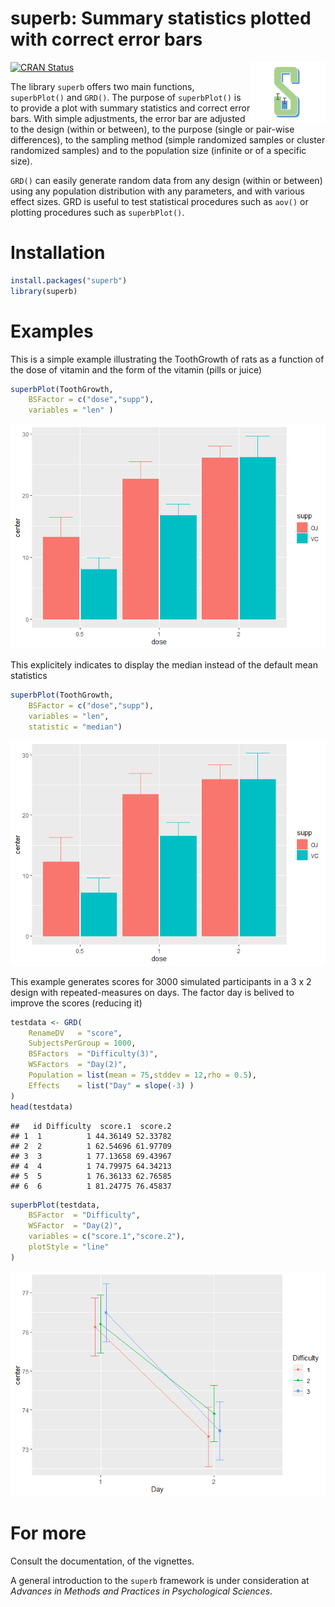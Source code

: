 
# superb: Summary statistics plotted with correct error bars

<img src="docs/logo.png" align="right" alt="" width="120" />

<!-- badges: start -->

[![CRAN
Status](https://www.r-pkg.org/badges/version/superb)](https://cran.r-project.org/package=superb)
<!-- badges: end -->

The library `superb` offers two main functions, `superbPlot()` and
`GRD()`. The purpose of `superbPlot()` is to provide a plot with summary
statistics and correct error bars. With simple adjustments, the error
bar are adjusted to the design (within or between), to the purpose
(single or pair-wise differences), to the sampling method (simple
randomized samples or cluster randomized samples) and to the population
size (infinite or of a specific size).

`GRD()` can easily generate random data from any design (within or
between) using any population distribution with any parameters, and with
various effect sizes. GRD is useful to test statistical procedures such
as `aov()` or plotting procedures such as `superbPlot()`.

# Installation

``` r
install.packages("superb")
library(superb)
```

# Examples

This is a simple example illustrating the ToothGrowth of rats as a
function of the dose of vitamin and the form of the vitamin (pills or
juice)

``` r
superbPlot(ToothGrowth, 
    BSFactor = c("dose","supp"), 
    variables = "len" )
```

![](README_files/figure-gfm/unnamed-chunk-3-1.png)<!-- -->

This explicitely indicates to display the median instead of the default
mean statistics

``` r
superbPlot(ToothGrowth, 
    BSFactor = c("dose","supp"), 
    variables = "len",
    statistic = "median")
```

![](README_files/figure-gfm/unnamed-chunk-4-1.png)<!-- -->

This example generates scores for 3000 simulated participants in a 3 x 2
design with repeated-measures on days. The factor day is belived to
improve the scores (reducing it)

``` r
testdata <- GRD(
    RenameDV   = "score", 
    SubjectsPerGroup = 1000, 
    BSFactors  = "Difficulty(3)", 
    WSFactors  = "Day(2)",
    Population = list(mean = 75,stddev = 12,rho = 0.5),
    Effects    = list("Day" = slope(-3) )
)
head(testdata)
```

    ##   id Difficulty  score.1  score.2
    ## 1  1          1 44.36149 52.33782
    ## 2  2          1 62.54696 61.97709
    ## 3  3          1 77.13658 69.43967
    ## 4  4          1 74.79975 64.34213
    ## 5  5          1 76.36133 62.76585
    ## 6  6          1 81.24775 76.45837

``` r
superbPlot(testdata, 
    BSFactor  = "Difficulty", 
    WSFactor  = "Day(2)",
    variables = c("score.1","score.2"),
    plotStyle = "line"
)
```

![](README_files/figure-gfm/unnamed-chunk-5-1.png)<!-- -->

# For more

Consult the documentation, of the vignettes.

A general introduction to the `superb` framework is under consideration
at *Advances in Methods and Practices in Psychological Sciences*.
